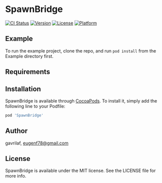 # SpawnBridge

[![CI Status](http://img.shields.io/travis/gavrilaf/SpawnBridge.svg?style=flat)](https://travis-ci.org/gavrilaf/SpawnBridge)
[![Version](https://img.shields.io/cocoapods/v/SpawnBridge.svg?style=flat)](http://cocoapods.org/pods/SpawnBridge)
[![License](https://img.shields.io/cocoapods/l/SpawnBridge.svg?style=flat)](http://cocoapods.org/pods/SpawnBridge)
[![Platform](https://img.shields.io/cocoapods/p/SpawnBridge.svg?style=flat)](http://cocoapods.org/pods/SpawnBridge)

## Example

To run the example project, clone the repo, and run `pod install` from the Example directory first.

## Requirements

## Installation

SpawnBridge is available through [CocoaPods](http://cocoapods.org). To install
it, simply add the following line to your Podfile:

```ruby
pod 'SpawnBridge'
```

## Author

gavrilaf, eugenf78@gmail.com

## License

SpawnBridge is available under the MIT license. See the LICENSE file for more info.
